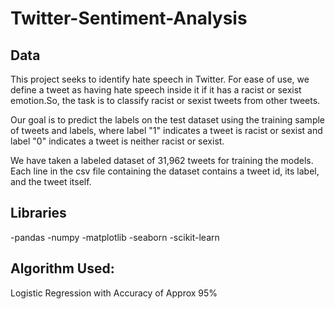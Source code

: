 # Twitter-Sentiment-Analysis

## Data

This project seeks to identify hate speech in Twitter. For ease of use, we define a tweet as having hate speech inside it if it has a racist or sexist emotion.So, the task is to classify racist or sexist tweets from other tweets.

Our goal is to predict the labels on the test dataset using the training sample of tweets and labels, where label "1" indicates a tweet is racist or sexist and label "0" indicates a tweet is neither racist or sexist.

We have taken a labeled dataset of 31,962 tweets for training the models. Each line in the csv file containing the dataset contains a tweet id, its label, and the tweet itself.

## Libraries

-pandas
-numpy
-matplotlib
-seaborn
-scikit-learn

## Algorithm Used:

Logistic Regression
 with Accuracy of Approx 95%
